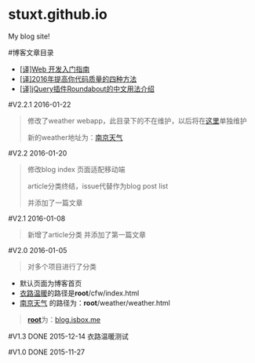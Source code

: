 # stuxt.github.io
My blog site!

#博客文章目录

* [[译]Web 开发入门指南](https://github.com/stuxt/stuxt.github.io/issues/5)
* [[译]2016年提高你代码质量的四种方法](https://github.com/stuxt/stuxt.github.io/issues/4)
* [[译]jQuery插件Roundabout的中文用法介绍](https://github.com/stuxt/stuxt.github.io/issues/3)

#V2.2.1
2016-01-22

> 修改了weather webapp，此目录下的不在维护，以后将在[这里](https://github.com/stuxt/Weather)单独维护
>
> 新的weather地址为：[南京天气](http://stuxt.github.io/Weather/)
> 


#V2.2
2016-01-20
> 修改blog index 页面适配移动端
>
> article分类终结，issue代替作为blog post list
>
> 并添加了一篇文章

#V2.1
2016-01-08
>新增了article分类
>并添加了第一篇文章


#V2.0
2016-01-05
>对多个项目进行了分类

* 默认页面为博客首页
* [衣路温暖](http://blog.isbox.me/cfw/index.html)的路径是**root**/cfw/index.html
* [南京天气](http://blog.isbox.me/weather/weather.html) 的路径为：**root**/weather/weather.html

>[**root**](http://blog.isbox.me)为：[blog.isbox.me](http://blog.isbox.me)

#V1.3 DONE
 2015-12-14
衣路温暖测试

#V1.0 DONE
 2015-11-27
